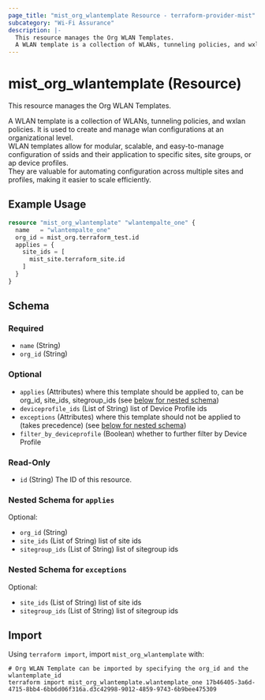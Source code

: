 ```yaml
---
page_title: "mist_org_wlantemplate Resource - terraform-provider-mist"
subcategory: "Wi-Fi Assurance"
description: |-
  This resource manages the Org WLAN Templates.
  A WLAN template is a collection of WLANs, tunneling policies, and wxlan policies. It is used to create and manage wlan configurations at an organizational level.WLAN templates allow for modular, scalable, and easy-to-manage configuration of ssids and their application to specific sites, site groups, or ap device profiles.They are valuable for automating configuration across multiple sites and profiles, making it easier to scale efficiently.
---
```


# mist_org_wlantemplate (Resource)

This resource manages the Org WLAN Templates.

A WLAN template is a collection of WLANs, tunneling policies, and wxlan policies. It is used to create and manage wlan configurations at an organizational level.  
WLAN templates allow for modular, scalable, and easy-to-manage configuration of ssids and their application to specific sites, site groups, or ap device profiles.  
They are valuable for automating configuration across multiple sites and profiles, making it easier to scale efficiently.


## Example Usage

```terraform
resource "mist_org_wlantemplate" "wlantempalte_one" {
  name   = "wlantempalte_one"
  org_id = mist_org.terraform_test.id
  applies = {
    site_ids = [
      mist_site.terraform_site.id
    ]
  }
}
```

<!-- schema generated by tfplugindocs -->
## Schema

### Required

- `name` (String)
- `org_id` (String)

### Optional

- `applies` (Attributes) where this template should be applied to, can be org_id, site_ids, sitegroup_ids (see [below for nested schema](#nestedatt--applies))
- `deviceprofile_ids` (List of String) list of Device Profile ids
- `exceptions` (Attributes) where this template should not be applied to (takes precedence) (see [below for nested schema](#nestedatt--exceptions))
- `filter_by_deviceprofile` (Boolean) whether to further filter by Device Profile

### Read-Only

- `id` (String) The ID of this resource.

<a id="nestedatt--applies"></a>
### Nested Schema for `applies`

Optional:

- `org_id` (String)
- `site_ids` (List of String) list of site ids
- `sitegroup_ids` (List of String) list of sitegroup ids


<a id="nestedatt--exceptions"></a>
### Nested Schema for `exceptions`

Optional:

- `site_ids` (List of String) list of site ids
- `sitegroup_ids` (List of String) list of sitegroup ids



## Import
Using `terraform import`, import `mist_org_wlantemplate` with:
```shell
# Org WLAN Template can be imported by specifying the org_id and the wlantemplate_id
terraform import mist_org_wlantemplate.wlantemplate_one 17b46405-3a6d-4715-8bb4-6bb6d06f316a.d3c42998-9012-4859-9743-6b9bee475309
```